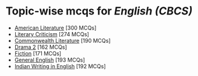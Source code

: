 # Topic-wise mcqs for *English (CBCS)*

- [American Literature](https://mcqmate.com/topic/american-literature) [300 MCQs]
- [Literary Criticism](https://mcqmate.com/topic/literary-criticism) [274 MCQs]
- [Commonwealth Literature](https://mcqmate.com/topic/commonwealth-literature) [190 MCQs]
- [Drama 2](https://mcqmate.com/topic/drama-2) [162 MCQs]
- [Fiction](https://mcqmate.com/topic/fiction) [171 MCQs]
- [General English](https://mcqmate.com/topic/general-english) [193 MCQs]
- [Indian Writing in English](https://mcqmate.com/topic/indian-writing-in-english-en) [192 MCQs]
